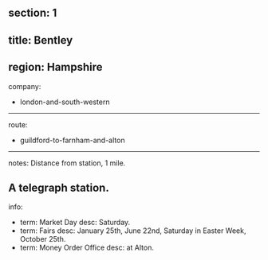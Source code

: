 section: 1
----
title: Bentley
----
region: Hampshire
----
company:
- london-and-south-western
----
route:
- guildford-to-farnham-and-alton
----
notes: Distance from station, 1 mile.

A telegraph station.
----
info:
- term: Market Day
  desc: Saturday.
- term: Fairs
  desc: January 25th, June 22nd, Saturday in Easter Week, October 25th.
- term: Money Order Office
  desc: at Alton.
